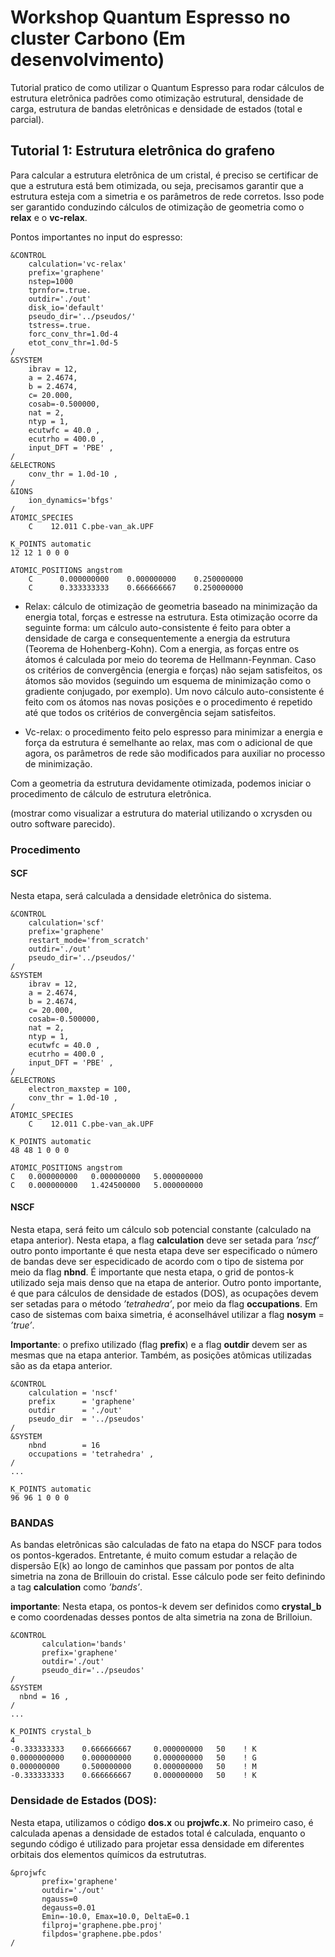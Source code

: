 # Workshop Quantum Espresso no cluster Carbono (**Em desenvolvimento**)

Tutorial pratico de como utilizar o Quantum Espresso para rodar cálculos de estrutura eletrônica padrões como otimização estrutural, densidade de carga, estrutura de bandas eletrônicas e densidade de estados (total e parcial).

## Tutorial 1: Estrutura eletrônica do grafeno

Para calcular a estrutura eletrônica de um cristal, é preciso se certificar de que a estrutura está bem otimizada, ou seja, precisamos garantir que a estrutura esteja com a simetria e os parâmetros de rede corretos. Isso pode ser garantido conduzindo cálculos de otimização de geometria como o **relax** e o **vc-relax**. 

Pontos importantes no input do espresso:
```
&CONTROL
    calculation='vc-relax'
    prefix='graphene'
    nstep=1000
    tprnfor=.true.
    outdir='./out'
    disk_io='default'
    pseudo_dir='../pseudos/'
    tstress=.true.
    forc_conv_thr=1.0d-4
    etot_conv_thr=1.0d-5
/
&SYSTEM
    ibrav = 12,
    a = 2.4674,
    b = 2.4674,
    c= 20.000,
    cosab=-0.500000,
    nat = 2,
    ntyp = 1,
    ecutwfc = 40.0 ,
    ecutrho = 400.0 ,
    input_DFT = 'PBE' ,
/
&ELECTRONS
    conv_thr = 1.0d-10 ,
/
&IONS
    ion_dynamics='bfgs'
/
ATOMIC_SPECIES
    C    12.011 C.pbe-van_ak.UPF

K_POINTS automatic
12 12 1 0 0 0

ATOMIC_POSITIONS angstrom
    C      0.000000000    0.000000000    0.250000000
    C      0.333333333    0.666666667    0.250000000
```

- Relax: cálculo de otimização de geometria baseado na minimização da energia total, forças e estresse na estrutura. Esta otimização ocorre da seguinte forma: um cálculo auto-consistente é feito para obter a densidade de carga e consequentemente a energia da estrutura (Teorema de Hohenberg-Kohn). Com a energia, as forças entre os átomos é calculada por meio do teorema de Hellmann-Feynman. Caso os critérios de convergência (energia e forças) não sejam satisfeitos, os átomos são movidos (seguindo um esquema de minimização como o gradiente conjugado, por exemplo). Um novo cálculo auto-consistente é feito com os átomos nas novas posições e o procedimento é repetido até que todos os critérios de convergência sejam satisfeitos.

- Vc-relax: o procedimento feito pelo espresso para minimizar a energia e força da estrutura é semelhante ao relax, mas com o adicional de que agora, os parâmetros de rede são modificados para auxiliar no processo de minimização.

Com a geometria da estrutura devidamente otimizada, podemos iniciar o procedimento de cálculo de estrutura eletrônica.

(mostrar como visualizar a estrutura do material utilizando o xcrysden ou outro software parecido).

### Procedimento

#### SCF

Nesta etapa, será calculada a densidade eletrônica do sistema. 

```
&CONTROL
    calculation='scf'
    prefix='graphene'
    restart_mode='from_scratch'
    outdir='./out'
    pseudo_dir='../pseudos/'
/
&SYSTEM
    ibrav = 12,
    a = 2.4674,
    b = 2.4674,
    c= 20.000,
    cosab=-0.500000,
    nat = 2,
    ntyp = 1,
    ecutwfc = 40.0 ,
    ecutrho = 400.0 ,
    input_DFT = 'PBE' ,
/
&ELECTRONS
    electron_maxstep = 100,
    conv_thr = 1.0d-10 ,
/
ATOMIC_SPECIES
    C    12.011 C.pbe-van_ak.UPF

K_POINTS automatic
48 48 1 0 0 0

ATOMIC_POSITIONS angstrom
C   0.000000000   0.000000000   5.000000000
C   0.000000000   1.424500000   5.000000000

```

#### NSCF

Nesta etapa, será feito um cálculo sob potencial constante (calculado na etapa anterior). Nesta etapa, a flag **calculation** deve ser setada para *’nscf’* outro ponto importante é que nesta etapa deve ser especificado o número de bandas deve ser especidicado de acordo com o tipo de sistema por meio da flag **nbnd**. É importante que nesta etapa, o grid de pontos-k utilizado seja mais denso que na etapa de anterior. Outro ponto importante, é que para cálculos de densidade de estados (DOS), as ocupações devem ser setadas para o método *’tetrahedra’*, por meio da flag **occupations**. Em caso de sistemas com baixa simetria, é aconselhável utilizar a flag **nosym** = *’true’*.

**Importante**: o prefixo utilizado (flag **prefix**) e a flag **outdir** devem ser as mesmas que na etapa anterior. Também, as posições atômicas utilizadas são as da etapa anterior.

```
&CONTROL
    calculation = 'nscf'
    prefix      = 'graphene'
    outdir      = './out'
    pseudo_dir  = '../pseudos'
/
&SYSTEM
    nbnd        = 16
    occupations = 'tetrahedra' ,
/
...

K_POINTS automatic
96 96 1 0 0 0
```
### BANDAS

As bandas eletrônicas são calculadas de fato na etapa do NSCF para todos os pontos-kgerados. Entretante, é muito comum estudar a relação de dispersão E(k) ao longo de caminhos que passam por pontos de alta simetria na zona de Brillouin do cristal. Esse cálculo pode ser feito definindo a tag **calculation** como *’bands’*.

**importante**: Nesta etapa, os pontos-k devem ser definidos como **crystal_b** e como coordenadas desses pontos de alta simetria na zona de Brilloiun.

```
&CONTROL
       calculation='bands'
       prefix='graphene'
       outdir='./out'
       pseudo_dir='../pseudos'
/
&SYSTEM
  nbnd = 16 ,
/
...

K_POINTS crystal_b
4
-0.333333333    0.666666667     0.000000000   50    ! K
0.0000000000    0.000000000     0.000000000   50    ! G
0.000000000     0.500000000     0.000000000   50    ! M
-0.333333333    0.666666667     0.000000000   50    ! K
```

### Densidade de Estados (DOS):

Nesta etapa, utilizamos o código **dos.x** ou **projwfc.x**. No primeiro caso, é calculada apenas a densidade de estados total é calculada, enquanto o segundo código é utilizado para projetar essa densidade em diferentes orbitais dos elementos químicos da estrututras.

```
&projwfc
       prefix='graphene'
       outdir='./out'
       ngauss=0
       degauss=0.01
       Emin=-10.0, Emax=10.0, DeltaE=0.1
       filproj='graphene.pbe.proj'
       filpdos='graphene.pbe.pdos'
/
```